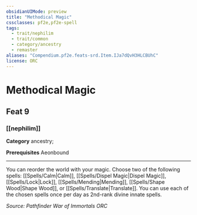 ```yaml
---
obsidianUIMode: preview
title: "Methodical Magic"
cssclasses: pf2e,pf2e-spell
tags:
  - trait/nephilim
  - trait/common
  - category/ancestry
  - remaster
aliases: "Compendium.pf2e.feats-srd.Item.IJa7dQvH3HLCBUhC"
license: ORC
---
```

# Methodical Magic
## Feat 9
### [[nephilim]]

**Category** ancestry; 



**Prerequisites** Aeonbound
* * *
You can reorder the world with your magic. Choose two of the following spells: [[Spells/Calm|Calm]], [[Spells/Dispel Magic|Dispel Magic]], [[Spells/Lock|Lock]], [[Spells/Mending|Mending]], [[Spells/Shape Wood|Shape Wood]], or [[Spells/Translate|Translate]]. You can use each of the chosen spells once per day as 2nd-rank divine innate spells.

*Source: Pathfinder War of Immortals*
*ORC*